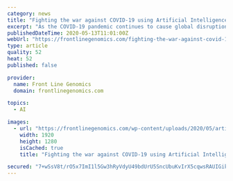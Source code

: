 ```yaml
---
category: news
title: "Fighting the war against COVID-19 using Artificial Intelligence"
excerpt: "As the COVID-19 pandemic continues to cause global disruption and continues to infect the population, the race is on to […]"
publishedDateTime: 2020-05-13T11:01:00Z
webUrl: "https://frontlinegenomics.com/fighting-the-war-against-covid-19-using-artificial-intelligence/"
type: article
quality: 52
heat: 52
published: false

provider:
  name: Front Line Genomics
  domain: frontlinegenomics.com

topics:
  - AI

images:
  - url: "https://frontlinegenomics.com/wp-content/uploads/2020/05/artificial-intelligence-3382507_1920.jpg"
    width: 1920
    height: 1280
    isCached: true
    title: "Fighting the war against COVID-19 using Artificial Intelligence"

secured: "7+wSsV8t/rO5x7ImI1l5Gw3hRyVdyU49bdUrU5SncUbuKvIrX5cqwsRAUIGikAaQQAu2UroVQdnpDhM/2ORcufAc7292JtOMnVQUlMj53ZaSYRUexfvBo5MwjffAEzPtozmzr/pdT+jmQG+2bbe3fCkNhFpHfuFuIs0RRX4jvsE0FGpcBCM+dfAeXTXuhFSpDa4fX8hnlO8Lep2js7RCBoqQrCm4NhsKRGoZOwvnEW5wfgKvYrOQkE5DWlsaqjP+RYu+ZR7nYVsF0IlI8LOTMOS23zCT+SHIL5ZKSgdN/PY8MX9ScxB3+fIkRWB02e9vhl+OP5/m5gy5QHaJM85MwGGn6qul0E5k3+pzeAygvENacFJvEB7v0jcZYnj/Y8YILdwvXey2I2dOyaxoU5ti+6AeqF7hpKx863hAY3Oj6y4JYAfFh4SCHxIbu+TR+vR7pkSWhxqzw08WscWuICSFRE3SgUkxhwFz3lfVr4e561Y=;7XByc3olMpOtROwhKB0FGQ=="
---
```


